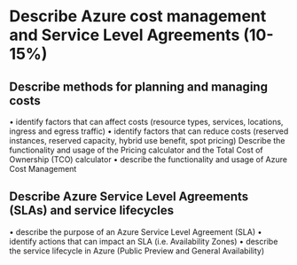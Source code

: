 # Describe Azure cost management and Service Level Agreements (10-15%)
## Describe methods for planning and managing costs
• identify factors that can affect costs (resource types, services, locations, ingress and
egress traffic)
• identify factors that can reduce costs (reserved instances, reserved capacity, hybrid use
benefit, spot pricing) Describe the functionality and usage of the Pricing calculator and
the Total Cost of Ownership (TCO) calculator
• describe the functionality and usage of Azure Cost Management

## Describe Azure Service Level Agreements (SLAs) and service lifecycles
• describe the purpose of an Azure Service Level Agreement (SLA)
• identify actions that can impact an SLA (i.e. Availability Zones)
• describe the service lifecycle in Azure (Public Preview and General Availability)